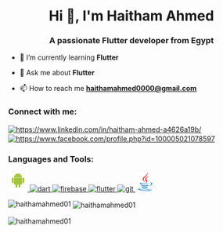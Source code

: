 <h1 align="center">Hi 👋, I'm Haitham Ahmed</h1>
<h3 align="center">A passionate Flutter developer from Egypt</h3>

- 🌱 I’m currently learning **Flutter**

- 💬 Ask me about **Flutter**

- 📫 How to reach me **haithamahmed0000@gmail.com**

<h3 align="left">Connect with me:</h3>
<p align="left">
<a href="https://linkedin.com/in/https://www.linkedin.com/in/haitham-ahmed-a4626a19b/" target="blank"><img align="center" src="https://raw.githubusercontent.com/rahuldkjain/github-profile-readme-generator/master/src/images/icons/Social/linked-in-alt.svg" alt="https://www.linkedin.com/in/haitham-ahmed-a4626a19b/" height="30" width="40" /></a>
<a href="https://fb.com/https://www.facebook.com/profile.php?id=100005021078597" target="blank"><img align="center" src="https://raw.githubusercontent.com/rahuldkjain/github-profile-readme-generator/master/src/images/icons/Social/facebook.svg" alt="https://www.facebook.com/profile.php?id=100005021078597" height="30" width="40" /></a>
</p>

<h3 align="left">Languages and Tools:</h3>
<p align="left"> <a href="https://developer.android.com" target="_blank" rel="noreferrer"> <img src="https://raw.githubusercontent.com/devicons/devicon/master/icons/android/android-original-wordmark.svg" alt="android" width="40" height="40"/> </a> <a href="https://dart.dev" target="_blank" rel="noreferrer"> <img src="https://www.vectorlogo.zone/logos/dartlang/dartlang-icon.svg" alt="dart" width="40" height="40"/> </a> <a href="https://firebase.google.com/" target="_blank" rel="noreferrer"> <img src="https://www.vectorlogo.zone/logos/firebase/firebase-icon.svg" alt="firebase" width="40" height="40"/> </a> <a href="https://flutter.dev" target="_blank" rel="noreferrer"> <img src="https://www.vectorlogo.zone/logos/flutterio/flutterio-icon.svg" alt="flutter" width="40" height="40"/> </a> <a href="https://git-scm.com/" target="_blank" rel="noreferrer"> <img src="https://www.vectorlogo.zone/logos/git-scm/git-scm-icon.svg" alt="git" width="40" height="40"/> </a> <a href="https://www.java.com" target="_blank" rel="noreferrer"> <img src="https://raw.githubusercontent.com/devicons/devicon/master/icons/java/java-original.svg" alt="java" width="40" height="40"/> </a> </p>

<p><img align="left" src="https://github-readme-stats.vercel.app/api/top-langs?username=haithamahmed01&show_icons=true&locale=en&layout=compact" alt="haithamahmed01" /></p>

<p>&nbsp;<img align="center" src="https://github-readme-stats.vercel.app/api?username=haithamahmed01&show_icons=true&locale=en" alt="haithamahmed01" /></p>

<p><img align="center" src="https://github-readme-streak-stats.herokuapp.com/?user=haithamahmed01&" alt="haithamahmed01" /></p>
